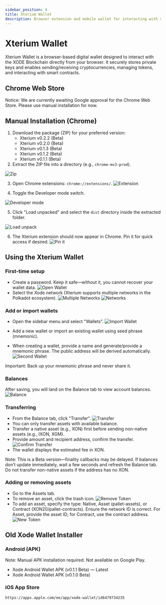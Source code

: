 ```yaml
---
sidebar_position: 4
title: Xterium Wallet
description: Browser extension and mobile wallet for interacting with XODE Blockchain
---
```


# Xterium Wallet

Xterium Wallet is a browser-based digital wallet designed to interact with the XODE Blockchain directly from your browser. It securely stores private keys and enables sending/receiving cryptocurrencies, managing tokens, and interacting with smart contracts.

## Chrome Web Store

Notice: We are currently awaiting Google approval for the Chrome Web Store. Please use manual installation for now.

## Manual Installation (Chrome)

1. Download the package (ZIP) for your preferred version:
   - Xterium v0.2.2 (Beta)
   - Xterium v0.2.0 (Beta)
   - Xterium v0.1.3 (Beta)
   - Xterium v0.1.2 (Beta)
   - Xterium v0.1.1 (Beta)
2. Extract the ZIP file into a directory (e.g., `chrome-mv3-prod`).

![Zip](./img/zip.png)

3. Open Chrome extensions: `chrome://extensions/`.
![Extension](./img/extension.png)

4. Toggle the Developer mode switch.

![Developer mode](./img/developer.png)

5. Click "Load unpacked" and select the `dist` directory inside the extracted folder.


![Load unpack](./img/load-unpack.png)

6. The Xterium extension should now appear in Chrome. Pin it for quick access if desired.
![Pin it](./img/pin.png)

## Using the Xterium Wallet

### First-time setup

- Create a password. Keep it safe—without it, you cannot recover your wallet data.
    ![Open Wallet](./img/open-wallet.png)
- Select the Xode network (Xterium supports multiple networks in the Polkadot ecosystem).
![Multiple Networks](./img/mul-network.png)
![Networks](./img/networks.png)

### Add or import wallets

- Open the sidebar menu and select "Wallets".
![Import Wallet](./img/import-wallet.png)

- Add a new wallet or import an existing wallet using seed phrase (mnemonic).
- When creating a wallet, provide a name and generate/provide a mnemonic phrase. The public address will be derived automatically.
![Second Wallet](./img/new-wallet.png)

Important: Back up your mnemonic phrase and never share it.

### Balances

After saving, you will land on the Balance tab to view account balances.
![Balance](./img/balance.png)

### Transferring

- From the Balance tab, click "Transfer".
![Transfer](./img/transfer.png)
- You can only transfer assets with available balance.
- Transfer a native asset (e.g., XON) first before sending non-native assets (e.g., IXON, XGM).
- Provide amount and recipient address, confirm the transfer.
![Confirm Transfer](./img/confirm-transfer.png)
- The wallet displays the estimated fee in XON.

Note: This is a Beta version—finality callbacks may be delayed. If balances don’t update immediately, wait a few seconds and refresh the Balance tab. Do not transfer non-native assets if the address has no XON.

### Adding or removing assets

- Go to the Assets tab.
- To remove an asset, click the trash icon.
![Remove Token](./img/remove-token.png)
- To add an asset, specify the type: Native, Asset (pallet-assets), or Contract (XON20/pallet-contracts). Ensure the network ID is correct. For Asset, provide the asset ID; for Contract, use the contract address.
![New Token](./img/new-token.png)


## Old Xode Wallet Installer

### Android (APK)

Note: Manual APK installation required. Not available on Google Play.

- Xode Android Wallet APK (v0.1.1 Beta) — Latest
- Xode Android Wallet APK (v0.1.0 Beta)

### iOS App Store

`https://apps.apple.com/ee/app/xode-wallet/id6479734235`
